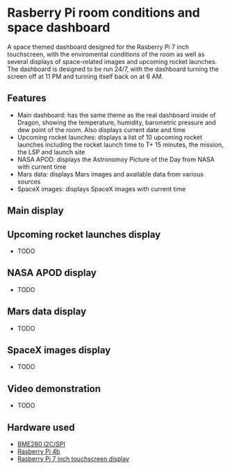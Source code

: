 # Rasberry Pi room conditions and space dashboard
A space themed dashboard designed for the Rasberry Pi 7 inch touchscreen, with the enviromental conditions of the room as well as several displays of space-related images and upcoming rocket launches. The dashboard is designed to be run 24/7, with the dashboard turning the screen off at 11 PM and turining itself back on at 6 AM.
## Features
- Main dashboard: has the same theme as the real dashboard inside of Dragon, showing the temperature, humidity, barometric pressure and dew point of the room. Also displays current date and time
- Upcoming rocket launches: displays a list of 10 upcoming rocket launches including the rocket launch time to T+ 15 minutes, the mission, the LSP and launch site
- NASA APOD: displays the Astronomoy Picture of the Day from NASA with current time
- Mars data: displays Mars images and available data from various sources
- SpaceX images: displays SpaceX images with current time
## Main display
## Upcoming rocket launches display
- TODO
## NASA APOD display
- TODO
## Mars data display
- TODO
## SpaceX images display
- TODO
## Video demonstration
- TODO
## Hardware used
- [BME280 I2C/SPI](https://learn.adafruit.com/adafruit-bme280-humidity-barometric-pressure-temperature-sensor-breakout/downloads)
- [Rasberry Pi 4b](https://www.raspberrypi.com/products/raspberry-pi-4-model-b/)
- [Rasberry Pi 7 inch touchscreen display](https://www.raspberrypi.com/products/raspberry-pi-touch-display/)
